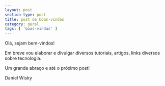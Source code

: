 ```yaml
---
layout: post
section-type: post
title: post de boas-vindas
category: geral
tags: [ 'boas-vindas' ]
---
```


Ol&aacute;, sejam bem-vindos!

Em breve vou elaborar e divulgar diversos tutoriais, artigos, links diversos sobre tecnologia.

Um grande abra&ccedil;o e at&eacute; o pr&oacute;ximo post!

Daniel Wisky